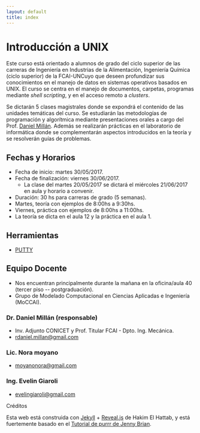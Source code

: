 ```yaml
--- 
layout: default 
title: index 
--- 
```



# Introducción a UNIX
Este curso está orientado a alumnos de grado del ciclo superior de las carreras de Ingeniería en Industrias de la Alimentación, Ingeniería Química (ciclo superior) de la FCAI-UNCuyo que deseen profundizar sus conocimientos en el manejo de datos en sistemas operativos basados en UNIX. El curso se centra en el manejo de documentos, carpetas, programas mediante *shell scripting*, y en el acceso remoto a *clusters*.

Se dictarán 5 clases magistrales donde se expondrá el contenido de las unidades temáticas del curso. 
Se estudiarán las metodologías de programación y algorítmica mediante presentaciones orales a cargo 
del Prof.  <span class="underline"><a href="https://sites.google.com/site/rdanielmillan" target="_blank">Daniel Millán</a></span>. Además se realizarán prácticas en el laboratorio de informática donde se complementarán 
aspectos introducidos en la teoría y se resolverán guías de problemas.


## Fechas y Horarios
-  Fecha de inicio: martes 30/05/2017.
-  Fecha de finalización: viernes 30/06/2017.
   -  La clase del martes 20/05/2017 se dictará el miércoles 21/06/2017 en aula y horario a convenir.
-  Duración: 30 hs para carreras de grado (5 semanas).
-  Martes, teoría con ejemplos de 8:00hs a 9:30hs.
-  Viernes, práctica con ejemplos de 8:00hs a 11:00hs.
-  La teoría se dicta en el aula 12 y la práctica en el aula 1.

## Herramientas
-  [PUTTY](https://putty.org/)

## Equipo Docente
- Nos encuentran principalmente durante la mañana en la oficina/aula 40 (tercer piso -- postgraduación).
- Grupo de Modelado Computacional en Ciencias Aplicadas e Ingeniería (MoCCAI).

###  Dr. Daniel Millán (responsable)
   - Inv. Adjunto CONICET y Prof. Titular FCAI - Dpto. Ing. Mecánica.
   -  <span class="underline">rdaniel.millan@gmail.com</span> 

###  Lic. Nora moyano
   -  <span class="underline">moyanonora@gmail.com</span> 

### Ing. Evelin Giaroli
   -  <span class="underline">evelingiaroli@gmail.com</span> 


Créditos

Esta web está construida con [Jekyll](https://jekyllrb.com/)  + [Reveal.js](https://github.com/hakimel/reveal.js) de Hakim El Hattab, y está fuertemente basado en el [Tutorial de purrr de Jenny Brian](https://jennybc.github.io/purrr-tutorial). 

